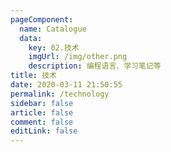 ```yaml
---
pageComponent:
  name: Catalogue
  data:
    key: 02.技术
    imgUrl: /img/other.png
    description: 编程语言、学习笔记等
title: 技术
date: 2020-03-11 21:50:55
permalink: /technology
sidebar: false
article: false
comment: false
editLink: false
---
```

